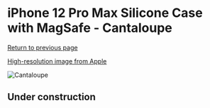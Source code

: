 # iPhone 12 Pro Max Silicone Case with MagSafe - Cantaloupe

[Return to previous page](/iphone_12)

[High-resolution image from Apple](https://store.storeimages.cdn-apple.com/8756/as-images.apple.com/is/MK073?wid=4500&hei=4500&fmt=png)

<div style="width: 512px"><img src="/almost_uncompressed/MK073.webp" alt="Cantaloupe"></div>

## Under construction

